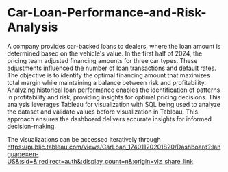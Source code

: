 # Car-Loan-Performance-and-Risk-Analysis

A company provides car-backed loans to dealers, where the loan amount is determined based on the vehicle's value. In the first half of 2024, the pricing team adjusted financing amounts for three car types. These adjustments influenced the number of loan transactions and default rates. The objective is to identify the optimal financing amount that maximizes total margin while maintaining a balance between risk and profitability. Analyzing historical loan performance enables the identification of patterns in profitability and risk, providing insights for optimal pricing decisions. This analysis leverages Tableau for visualization with SQL being used to analyze the dataset and validate values before visualization in Tableau. This approach ensures the dashboard delivers accurate insights for informed decision-making.

The visualizations can be accessed iteratively through https://public.tableau.com/views/CarLoan_17401120201820/Dashboard?:language=en-US&:sid=&:redirect=auth&:display_count=n&:origin=viz_share_link
